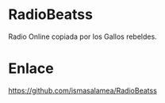 # RadioBeatss

Radio Online copiada por los Gallos rebeldes.

# Enlace

https://github.com/ismasalamea/RadioBeatss